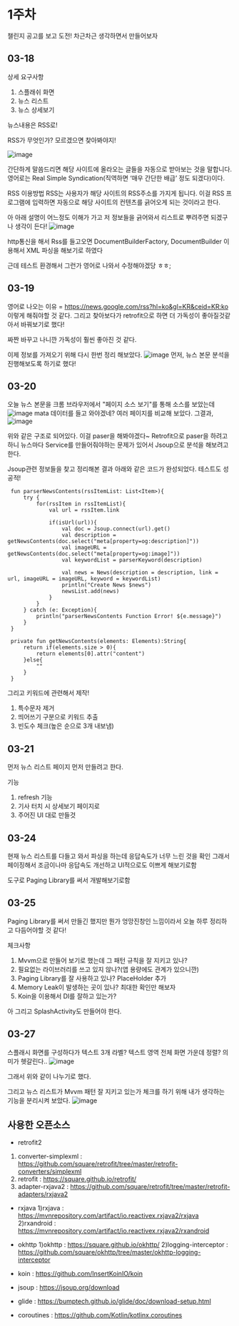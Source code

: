 
1주차
===

챌린지 공고를 보고 도전!
차근차근 생각하면서 만들어보자

## 03-18
상세 요구사항
1. 스플래쉬 화면
2. 뉴스 리스트
3. 뉴스 상세보기

뉴스내용은 RSS로!

RSS가 무엇인가? 모르겠으면 찾아봐야지!

![image](https://user-images.githubusercontent.com/41356481/76941768-f5728280-693f-11ea-97b4-41575196062f.png)


간단하게 말씀드리면 해당 사이트에 올라오는 글들을 자동으로 받아보는 것을 말합니다. 영어로는 Real Simple Syndication(직역하면 ‘매우 간단한 배급’ 정도 되겠다)이다.

RSS 이용방법
RSS는 사용자가 해당 사이트의 RSS주소를 가지게 됩니다. 이걸 RSS 프로그램에 입력하면 자동으로 해당 사이트의 컨텐츠를 긁어오게 되는 것이라고 한다.

아 아래 설명이 어느정도 이해가 가고 저 정보들을 긁어와서 리스트로 뿌려주면 되겠구나 생각이 든다!
![image](https://user-images.githubusercontent.com/41356481/76942185-aa0ca400-6940-11ea-992f-9230264390b4.png)

http통신을 해서 Rss를 들고오면
DocumentBuilderFactory, DocumentBuilder 이용해서 XML 파싱을 해보기로 하였다

근데 테스트 환경해서 그런가 영어로 나와서 수정해야겠당 ㅎㅎ;

## 03-19
영어로 나오는 이유 = https://news.google.com/rss?hl=ko&gl=KR&ceid=KR:ko 이렇게 해줘야할 것 같다.
그리고 찾아보다가 retrofit으로 하면 더 가독성이 좋아질것같아서 바꿔보기로 했다!

짜짠 바꾸고 나니깐 가독성이 훨씬 좋아진 것 같다.

이제 정보를 가져오기 위해 다시 한번 정리 해보았다.
![image](https://user-images.githubusercontent.com/41356481/77139562-d39d0b00-6ab9-11ea-8cdd-55d18278da2f.png) 
먼저, 뉴스 본문 분석을 진행해보도록 하기로 했다!


## 03-20
오늘 뉴스 본문을 크롬 브라우저에서 "페이지 소스 보기"를 통해 소스를 보았는데
![image](https://user-images.githubusercontent.com/41356481/77022391-e0900080-69cc-11ea-94b2-91533b60cf0b.png)
mata 데이터를 들고 와야겠네? 여러 페이지를 비교해 보았다. 그결과,
![image](https://user-images.githubusercontent.com/41356481/77141250-8de34100-6abf-11ea-900c-e57aa8fb7a4b.png)

위와 같은 구조로 되어있다. 이걸 paser을 해봐야겠다~
Retrofit으로 paser을 하려고 하니 뉴스마다 Service를 만들어줘야하는 문제가 있어서
Jsoup으로 분석을 해보려고 한다.

Jsoup관련 정보들을 찾고 정리해본 결과 아래와 같은 코드가 완성되었다. 테스트도 성공적!

```
 fun parserNewsContents(rssItemList: List<Item>){
     try {
         for(rssItem in rssItemList){
             val url = rssItem.link

             if(isUrl(url)){
                 val doc = Jsoup.connect(url).get()
                 val description =  getNewsContents(doc.select("meta[property=og:description]"))
                 val imageURL = getNewsContents(doc.select("meta[property=og:image]"))
                 val keywordList = parserKeyword(description)

                 val news = News(description = description, link = url, imageURL = imageURL, keyword = keywordList)
                 println("Create News $news")
                 newsList.add(news)
             }
         }
     } catch (e: Exception){
         println("parserNewsContents Function Error! ${e.message}")
     }
 }

 private fun getNewsContents(elements: Elements):String{
     return if(elements.size > 0){
         return elements[0].attr("content")
     }else{
         ""
     }
 }
```

그리고 키워드에 관련해서 제작!
1. 특수문자 제거
2. 띄어쓰기 구분으로 키워드 추출
3. 빈도수 체크(높은 순으로 3개 내보냄)

## 03-21
먼저 뉴스 리스트 페이지 먼저 만들려고 한다.

기능
1. refresh 기능
2. 기사 터치 시 상세보기 페이지로
3. 주어진 UI 대로 만들것

## 03-24
현재 뉴스 리스트를 다들고 와서 파싱을 하는데
응답속도가 너무 느린 것을 확인
그래서 페이징해서 조금이나마 응답속도 개선하고 UI적으로도 이쁘게 해보기로함

도구로 Paging Library를 써서 개발해보기로함


## 03-25
Paging Library를 써서 만들긴 했지만 뭔가 엉망진창인 느낌이라서
오늘 하루 정리하고 다듬어야할 것 같다!

체크사항
1. Mvvm으로 만들어 보기로 했는데 그 패턴 규칙을 잘 지키고 있나?
2. 필요없는 라이브러리를 쓰고 있지 않나?(앱 용량에도 관계가 있으니깐)
3. Paging Library를 잘 사용하고 있나? PlaceHolder 추가
4. Memory Leak이 발생하는 곳이 있나? 최대한 확인만 해보자
5. Koin을 이용해서 DI를 잘하고 있는가?

아 그리고 SplashActivity도 만들어야 한다.

## 03-27

스플래시 화면를 구성하다가
텍스트 3개 라벨?
텍스트 영역 전체 화면 가운데 정렬?
의미가 헷갈린다..
![image](https://user-images.githubusercontent.com/41356481/77717129-051a5700-7023-11ea-9639-0cd8d197fa75.png)

그래서 위와 같이 나누기로 했다.


그리고 뉴스 리스트가 Mvvm 패턴 잘 지키고 있는가 체크를 하기 위해
내가 생각하는 기능을 분리시켜 보았다. 
![image](https://user-images.githubusercontent.com/41356481/77718211-a5717b00-7025-11ea-8439-8ae50b347bc8.png)



## 사용한 오픈소스
- retrofit2
1) converter-simplexml : https://github.com/square/retrofit/tree/master/retrofit-converters/simplexml
2) retrofit : https://square.github.io/retrofit/
3) adapter-rxjava2 : https://github.com/square/retrofit/tree/master/retrofit-adapters/rxjava2

- rxjava
1)rxjava : https://mvnrepository.com/artifact/io.reactivex.rxjava2/rxjava
2)rxandroid : https://mvnrepository.com/artifact/io.reactivex.rxjava2/rxandroid

- okhttp
1)okhttp : https://square.github.io/okhttp/
2)logging-interceptor : https://github.com/square/okhttp/tree/master/okhttp-logging-interceptor

- koin : https://github.com/InsertKoinIO/koin

- jsoup : https://jsoup.org/download

- glide : https://bumptech.github.io/glide/doc/download-setup.html

- coroutines : https://github.com/Kotlin/kotlinx.coroutines
 
